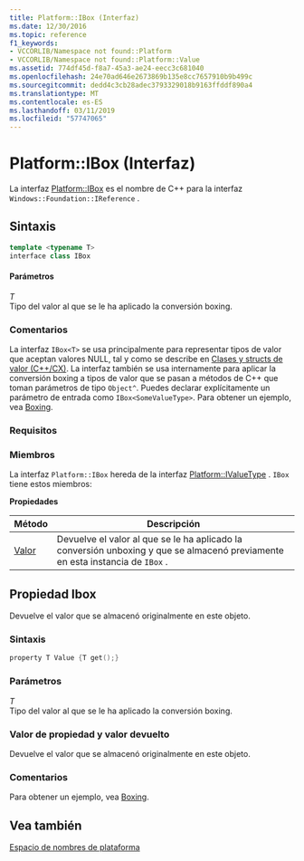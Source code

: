 ```yaml
---
title: Platform::IBox (Interfaz)
ms.date: 12/30/2016
ms.topic: reference
f1_keywords:
- VCCORLIB/Namespace not found::Platform
- VCCORLIB/Namespace not found::Platform::Value
ms.assetid: 774df45d-f8a7-45a3-ae24-eecc3c681040
ms.openlocfilehash: 24e70ad646e2673869b135e8cc7657910b9b499c
ms.sourcegitcommit: dedd4c3cb28adec3793329018b9163ffddf890a4
ms.translationtype: MT
ms.contentlocale: es-ES
ms.lasthandoff: 03/11/2019
ms.locfileid: "57747065"
---
```

# <a name="platformibox-interface"></a>Platform::IBox (Interfaz)

La interfaz [Platform::IBox](../cppcx/platform-ibox-interface.md) es el nombre de C++ para la interfaz `Windows::Foundation::IReference` .

## <a name="syntax"></a>Sintaxis

```cpp
template <typename T>
interface class IBox
```

#### <a name="parameters"></a>Parámetros

*T*<br/>
Tipo del valor al que se le ha aplicado la conversión boxing.

### <a name="remarks"></a>Comentarios

La interfaz `IBox<T>` se usa principalmente para representar tipos de valor que aceptan valores NULL, tal y como se describe en [Clases y structs de valor (C++/CX)](../cppcx/value-classes-and-structs-c-cx.md). La interfaz también se usa internamente para aplicar la conversión boxing a tipos de valor que se pasan a métodos de C++ que toman parámetros de tipo `Object^`. Puedes declarar explícitamente un parámetro de entrada como `IBox<SomeValueType>`. Para obtener un ejemplo, vea [Boxing](../cppcx/boxing-c-cx.md).

### <a name="requirements"></a>Requisitos

### <a name="members"></a>Miembros

La interfaz `Platform::IBox` hereda de la interfaz [Platform::IValueType](../cppcx/platform-ivaluetype-interface.md) . `IBox` tiene estos miembros:

**Propiedades**

|Método|Descripción|
|------------|-----------------|
|[Valor](#value)|Devuelve el valor al que se le ha aplicado la conversión unboxing y que se almacenó previamente en esta instancia de `IBox` .|

## <a name="value"></a> Propiedad Ibox

Devuelve el valor que se almacenó originalmente en este objeto.

### <a name="syntax"></a>Sintaxis

```cpp
property T Value {T get();}
```

### <a name="parameters"></a>Parámetros

*T*<br/>
Tipo del valor al que se le ha aplicado la conversión boxing.

### <a name="property-valuereturn-value"></a>Valor de propiedad y valor devuelto

Devuelve el valor que se almacenó originalmente en este objeto.

### <a name="remarks"></a>Comentarios

Para obtener un ejemplo, vea [Boxing](../cppcx/boxing-c-cx.md).

## <a name="see-also"></a>Vea también

[Espacio de nombres de plataforma](../cppcx/platform-namespace-c-cx.md)
